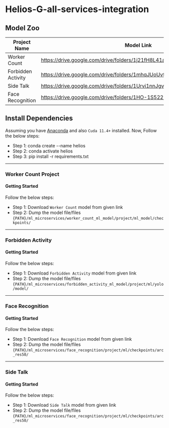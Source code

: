 # Helios-G-all-services-integration


##  Model Zoo
| Project Name       | Model Link   |
|--------------------|--------------|
| Worker Count       | https://drive.google.com/drive/folders/1j21fH8L41aq7lbU8Ef8R6c6sliXgzCyy |
| Forbidden Activity | https://drive.google.com/drive/folders/1mhqJUoUvtRSe1XZKoTq1UjbvRDUWc2Id |
| Side Talk          | https://drive.google.com/drive/folders/1Urvi1nnJgvxJv3z--11hb5ALF6_5pW8J |
| Face Recognition   | https://drive.google.com/drive/folders/1HO-1S522rgipv-RnnlFQuCuDhB2cI4xZ |

## Install Dependencies
Assuming you have <a href="https://docs.anaconda.com/anaconda/install/">Anaconda</a> and also `Cuda 11.4+` installed.
Now, Follow the below steps:

- Step 1: conda create --name helios
- Step 2: conda activate helios
- Step 3: pip install -r requirements.txt 

--------------------------------------------------------------------------

### Worker Count Project
#### Getting Started
Follow the below steps:

- Step 1: Download `Worker Count` model from given link
- Step 2: Dump the model file/files `{PATH}/ml_microservices/worker_count_ml_model/project/ml_model/checkpoints/`


--------------------------------------------------------------------------

###  Forbidden Activity
#### Getting Started
Follow the below steps:

- Step 1: Download `Forbidden Activity` model from given link
- Step 2: Dump the model file/files `{PATH}/ml_microservices/forbidden_activity_ml_model/project/ml/yolo/model/`


--------------------------------------------------------------------------

###  Face Recognition
#### Getting Started
Follow the below steps:

- Step 1: Download `Face Recognition` model from given link
- Step 2: Dump the model file/files `{PATH}/ml_microservices/face_recognition/project/ml/checkpoints/arc_res50/`


--------------------------------------------------------------------------

###  Side Talk
#### Getting Started
Follow the below steps:

- Step 1: Download `Side Talk` model from given link
- Step 2: Dump the model file/files `{PATH}/ml_microservices/face_recognition/project/ml/checkpoints/arc_res50/`
